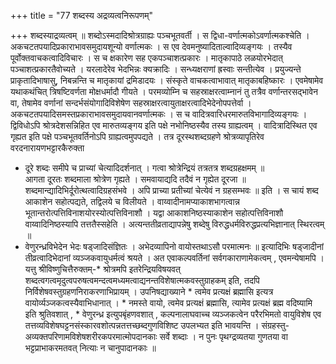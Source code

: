+++
title = "77 शब्दस्य अद्रव्यत्वनिरूपणम्"

+++
शब्दस्याद्रव्यत्वम् ॥ शब्दोऽस्मदादिश्रोत्रग्राह्यः पञ्चभूतवर्ती । स द्विधा-वर्णात्मकोऽवर्णात्मकश्चेति । अकचटतपयादिप्रकाराभावसमुदायशून्यो वर्णात्मकः । स एव देवमनुष्यादिताल्वादिव्यङ्गयः । तस्यैव पूर्वोक्तवाचकत्वादिविचारः । स च क्षकारेण सह एकपञ्चाशत्प्रकारः । मातृकापाठे लळयोरभेदात् पञ्चाशत्प्रकारतैवोच्यते । यरलादेरेव भेदभिन्नः क्यक्रादिः । सन्ध्यक्षराणां ह्रस्वाः सन्तीत्येव । प्रयुज्यन्ते प्राकृतादिभाषासु, निबन्नन्ति च मातृकायां द्रमिडादयः । संस्कृते वाचकत्वाभावात् मातृकाबहिष्कारः । एवमेषामेव यथाकथंचित् त्रिषष्टिवर्णता मोक्षधर्मादौ गीयते । परमव्योम्नि च सहस्राक्षरत्वाम्नानं तु तत्रैव वर्णान्तरसद्भावेन वा, तेषामेव वर्णानां सन्दर्भसंयोगादिविशेषेण सहस्राक्षरत्वायुताक्षरत्वादिभेदेनोपपत्तेर्वा । अकचटतपयादिसमस्तप्रकाराभावसमुदायवानवर्णात्मकः । स च वादित्रवारिधरमारुतविभागादिव्यङ्गयः । द्विविधोऽपि श्रोत्रदेशसन्निहित एव मारुतव्यङ्गय इति पक्षे नभोनिष्ठस्यैव तस्य ग्राह्यत्वम् । वादित्रादिस्थित एव गृह्यत इति पक्षे पञ्चभूतवर्तिनोऽपि ग्राह्यत्वमुपपद्यते । तत्र दूरस्थशब्दग्रहणे श्रोत्रव्यापृतिरेव वरदनारायणभट्टारकैरुक्ता  
* दूरे शब्दः समीपे च प्राच्यां चेत्यादिदर्शनात् । गत्वा श्रोत्रेन्द्रियं तत्रतत्र शब्दग्रहक्षमम् ॥  
आगता दूरतः शब्दमाला श्रोत्रेण गृह्यते । समवायाद्यदि तदैवं न गृह्येत दूरजा ॥  
शब्दमान्द्यादिभिर्दूरोत्थत्वादिग्रहसंभवे । अपि प्राच्या प्रतीच्यां चेत्येवं न ग्रहसम्भवः ॥ इति । स चायं शब्द आकाशेन सहोत्पद्यते, तद्विलये च विलीयते । वाय्वादीनामप्याकाशभागत्वान्न भूतान्तरोत्पत्तिविनाशयोरस्योत्पत्तिविनाशौ । यद्वा आकाशनिष्ठस्याकाशेन सहोत्पत्तिविनाशौ वाय्वादिनिष्ठस्यापि तत्ततैस्सहेति । अत्यन्ततीव्रताद्यापन्नेषु शब्देषु विरुद्धधर्मविरुद्धप्रत्यभिज्ञानात् स्थिरत्वम् ॥  
* वेणुरन्ध्रविभेदेन भेदः षड्जादिसंज्ञितः । अभेदव्यापिनो वायोस्तथाऽसौ परमात्मनः ॥ इत्यादिभिः षड्जादीनां तीव्रत्वादिभेदानां व्यञ्जकवायुधर्मत्वं श्रयते । अत एवाकल्पवर्तिनां सर्वगकाराणामेकत्वम् , एवमन्येषामपि । यत्तु श्रीविष्णुचित्तैरुक्तम्-* श्रोत्रमपि इतरेन्द्रियविषयवत् शब्दत्वगत्वमृदुत्वपरुषत्वमन्दत्वमध्यमत्वाद्यनन्तविशेषात्मकवस्तुग्राहकम् इति, तदपि निर्विशेषवस्तुग्रहणनिराकरणाभिप्रायम् । उपनिषद्याख्याने * त्वमेव प्रत्यक्षं ब्रह्मासि इत्यत्र वायोर्व्यञ्जकत्वस्यैवाभिधानात् । * नमस्ते वायो, त्वमेव प्रत्यक्षं ब्रह्मासि, त्यामेव प्रत्यक्षं ब्रह्म वदिष्यामि इति श्रुतिवशात् , * वेणुरन्ध्र इत्युपबृंहणवशात् , कल्पनालाघवाच्च व्यञ्जकत्वेन परैरभिमतो वायुविशेष एव तत्तव्यविशेषघट्टनसंस्कारवशोत्पन्नतत्तच्छब्दगुणविशिष्ट उपलभ्यत इति भावयन्ति । संग्रहस्तु-अव्यक्तपरिणामविशेषशरीरकपरमात्मोपदानकाः सर्वे शब्दाः । न पुनः पृथग्द्रव्यतया गुणतया वा भट्टप्राभाकरमतवत् नित्याः न चानुपादानकाः ॥